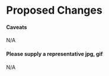 <!-- Fill out this template to explain your pull request. -->
# Proposed Changes
<!-- Describe the changes you've made so it's easier for the team to review. -->

#### Caveats
<!-- If there is anything hacky or unique being added in your code please define it.-->
N/A

#### Please supply a representative jpg, gif
N/A
